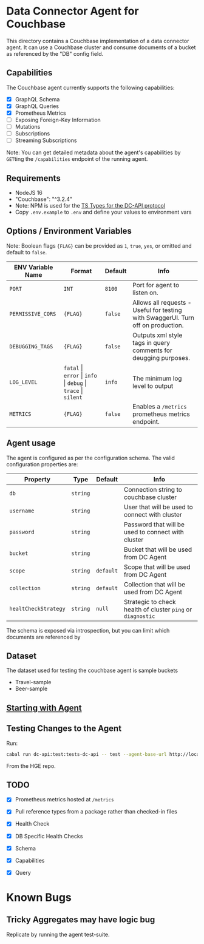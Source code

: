 # Data Connector Agent for Couchbase

This directory contains a Couchbase implementation of a data connector agent.
It can use a Couchbase cluster and consume documents of a bucket as referenced by the "DB" config field.

## Capabilities

The Couchbase agent currently supports the following capabilities:

* [x] GraphQL Schema
* [x] GraphQL Queries
* [x] Prometheus Metrics
* [ ] Exposing Foreign-Key Information
* [ ] Mutations
* [ ] Subscriptions
* [ ] Streaming Subscriptions

Note: You can get detailed metadata about the agent's capabilities by
`GET`ting the `/capabilities` endpoint of the running agent.

## Requirements

* NodeJS 16
* "Couchbase": "^3.2.4" 
* Note: NPM is used for the [TS Types for the DC-API protocol](https://www.npmjs.com/package/@hasura/dc-api-types)
* Copy `.env.example` to `.env` and define your values to environment vars

## Options / Environment Variables

Note: Boolean flags `{FLAG}` can be provided as `1`, `true`, `yes`, or omitted and default to `false`.

| ENV Variable Name | Format | Default | Info |
| --- | --- | --- | --- |
| `PORT` | `INT` | `8100` | Port for agent to listen on. |
| `PERMISSIVE_CORS` | `{FLAG}` | `false` | Allows all requests - Useful for testing with SwaggerUI. Turn off on production. |
| `DEBUGGING_TAGS` | `{FLAG}` | `false` | Outputs xml style tags in query comments for deugging purposes. |
| `LOG_LEVEL` | `fatal` \| `error` \| `info` \| `debug` \| `trace` \| `silent` | `info` | The minimum log level to output |
| `METRICS` | `{FLAG}` | `false` | Enables a `/metrics` prometheus metrics endpoint.

## Agent usage

The agent is configured as per the configuration schema. The valid configuration properties are:

| Property | Type | Default | Info |
| -------- | ---- | ------- | ---------- |
| `db`| `string` | | Connection string to couchbase cluster |
| `username`| `string`| | User that will be used to connect with cluster|
| `password`| `string`| |Password that will be used to connect with cluster|
| `bucket` | `string` | | Bucket that will be used from DC Agent |
| `scope` | `string` | `default` | Scope that will be used from DC Agent|
| `collection` | `string` | `default` | Collection that will be used from DC Agent |
| `healtCheckStrategy` | `string` | `null` | Strategic to check health of cluster `ping` or `diagnostic` |

The schema is exposed via introspection, but you can limit which documents are referenced by

## Dataset

The dataset used for testing the couchbase agent is sample buckets
- Travel-sample
- Beer-sample 

## [Starting with Agent](GETTING_STARTED.md)

## Testing Changes to the Agent

Run:

```sh
cabal run dc-api:test:tests-dc-api -- test --agent-base-url http://localhost:8100 --agent-config '{"bucket": "travel-sample", "healtCheckStrategy": "ping"}'
```

From the HGE repo.

## TODO

* [x] Prometheus metrics hosted at `/metrics`
* [x] Pull reference types from a package rather than checked-in files
* [x] Health Check
* [x] DB Specific Health Checks
* [x] Schema
* [x] Capabilities
* [x] Query


# Known Bugs

## Tricky Aggregates may have logic bug

Replicate by running the agent test-suite.